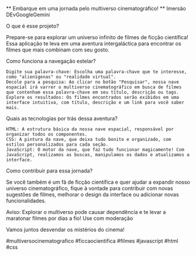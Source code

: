 ** Embarque em uma jornada pelo multiverso cinematográfico! ** Imersão DEvGoogleGemini

O que é esse projeto?

Prepare-se para explorar um universo infinito de filmes de ficção científica! Essa aplicação te leva em uma aventura intergaláctica para encontrar os filmes que mais combinam com seu gosto.

Como funciona a navegação estelar?

    Digite sua palavra-chave: Escolha uma palavra-chave que te interesse, como "alienígenas" ou "realidade virtual".
    Decole para a pesquisa: Ao clicar no botão "Pesquisar", nossa nave espacial irá varrer o multiverso cinematográfico em busca de filmes que contenham essa palavra-chave em seu título, descrição ou tags.
    Explore os resultados: Os filmes encontrados serão exibidos em uma interface intuitiva, com título, descrição e um link para você saber mais.

Quais as tecnologias por trás dessa aventura?

    HTML: A estrutura básica da nossa nave espacial, responsável por organizar todos os componentes.
    CSS: A pintura da nave, que deixa tudo bonito e organizado, com estilos personalizados para cada seção.
    JavaScript: O motor da nave, que faz tudo funcionar magicamente! Com JavaScript, realizamos as buscas, manipulamos os dados e atualizamos a interface.

Como contribuir para essa jornada?

Se você também é um fã de ficção científica e quer ajudar a expandir nosso universo cinematográfico, fique à vontade para contribuir com novas sugestões de filmes, melhorar o design da interface ou adicionar novas funcionalidades.

Aviso: Explorar o multiverso pode causar dependência e te levar a maratonar filmes por dias a fio! Use com moderação

Vamos juntos desvendar os mistérios do cinema!

#multiversocinematografico #ficcaocientifica #filmes #javascript #html #css
